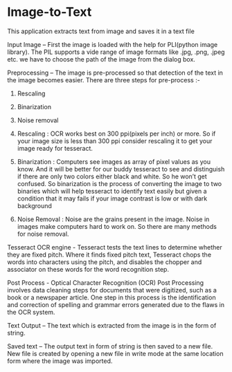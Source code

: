 # Image-to-Text
This application extracts text from image and saves it in a text file

Input Image – First the image is loaded with the help for PLI(python image library). 
The PIL supports a vide range of image formats like .jpg, .png, .jpeg etc. we have to 
choose the path of the image from the dialog box.

Preprocessing – The image is pre-processed so that detection of the text in the image 
becomes easier. There are three steps for pre-process :-
1. Rescaling
2. Binarization 
3. Noise removal

1. Rescaling : OCR works best on 300 ppi(pixels per inch) or more. So if your 
image size is less than 300 ppi consider rescaling it to get your image ready for 
tesseract.

2. Binarization : Computers see images as array of pixel values as you know. And 
it will be better for our buddy tesseract to see and distinguish if there are only 
two colors either black and white. So he won’t get confused. So binarization is 
the process of converting the image to two binaries which will help tesseract to 
identify text easily but given a condition that it may fails if your image contrast 
is low or with dark background

3. Noise Removal : Noise are the grains present in the image. Noise in images 
make computers hard to work on. So there are many methods for noise removal.

Tesseract OCR engine - Tesseract tests the text lines to determine whether they are 
fixed pitch. Where it finds fixed pitch text, Tesseract chops the words into characters 
using the pitch, and disables the chopper and associator on these words for the word 
recognition step.

Post Process - Optical Character Recognition (OCR) Post Processing involves data 
cleaning steps for documents that were digitized, such as a book or a newspaper 
article. One step in this process is the identification and correction of spelling and 
grammar errors generated due to the flaws in the OCR system.

Text Output – The text which is extracted from the image is in the form of string. 

Saved text – The output text in form of string is then saved to a new file.
New file is created by opening a new file in write mode at the same location form 
where the image was imported.

